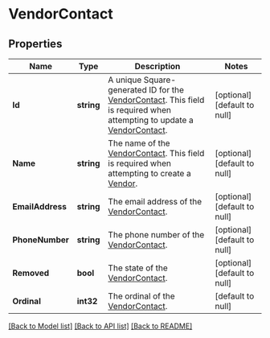 # VendorContact

## Properties
Name | Type | Description | Notes
------------ | ------------- | ------------- | -------------
**Id** | **string** | A unique Square-generated ID for the [VendorContact](https://developer.squareup.com/reference/square_2024-07-17/objects/VendorContact). This field is required when attempting to update a [VendorContact](https://developer.squareup.com/reference/square_2024-07-17/objects/VendorContact). | [optional] [default to null]
**Name** | **string** | The name of the [VendorContact](https://developer.squareup.com/reference/square_2024-07-17/objects/VendorContact). This field is required when attempting to create a [Vendor](https://developer.squareup.com/reference/square_2024-07-17/objects/Vendor). | [optional] [default to null]
**EmailAddress** | **string** | The email address of the [VendorContact](https://developer.squareup.com/reference/square_2024-07-17/objects/VendorContact). | [optional] [default to null]
**PhoneNumber** | **string** | The phone number of the [VendorContact](https://developer.squareup.com/reference/square_2024-07-17/objects/VendorContact). | [optional] [default to null]
**Removed** | **bool** | The state of the [VendorContact](https://developer.squareup.com/reference/square_2024-07-17/objects/VendorContact). | [optional] [default to null]
**Ordinal** | **int32** | The ordinal of the [VendorContact](https://developer.squareup.com/reference/square_2024-07-17/objects/VendorContact). | [default to null]

[[Back to Model list]](../README.md#documentation-for-models) [[Back to API list]](../README.md#documentation-for-api-endpoints) [[Back to README]](../README.md)

